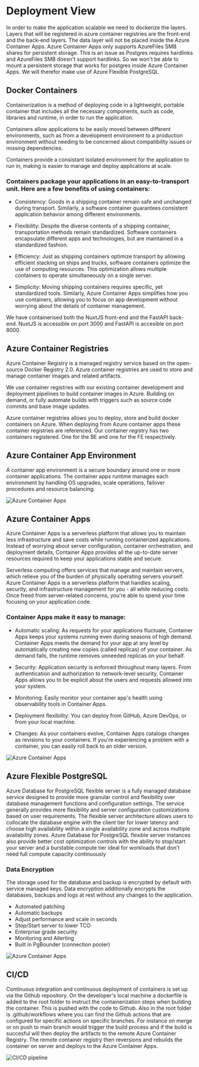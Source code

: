 # Deployment View

In order to make the application scalable we need to dockerize the layers. Layers that will be registered in azure container registries are the front-end and the back-end layers. The data layer will not be placed inside the Azure Container Apps. Azure Container Apps only supports AzureFiles SMB shares for persistent storage. This is an issue as Postgres requires hardlinks and AzureFiles SMB doesn't support hardlinks. So we won't be able to mount a persistent storage that works for postgres inside Azure Container Apps. We will therefor make use of Azure Flexible PostgreSQL

## Docker Containers

Containerization is a method of deploying code in a lightweight, portable container that includes all the necessary components, such as code, libraries and runtime, in order to run the application.

Containers allow applications to be easily moved between different environments, such as from a development environment to a production environment without needing to be concerned about compatibility issues or missing dependencies.

Containers provide a consistant isolated environment for the application to run in, making is easier to manage and deploy applications at scale.

### Containers package your applications in an easy-to-transport unit. Here are a few benefits of using containers:

- Consistency: Goods in a shipping container remain safe and unchanged during transport. Similarly, a software container guarantees consistent application behavior among different environments.

- Flexibility: Despite the diverse contents of a shipping container, transportation methods remain standardized. Software containers encapsulate different apps and technologies, but are maintained in a standardized fashion.

- Efficiency: Just as shipping containers optimize transport by allowing efficient stacking on ships and trucks, software containers optimize the use of computing resources. This optimization allows multiple containers to operate simultaneously on a single server.

- Simplicity: Moving shipping containers requires specific, yet standardized tools. Similarly, Azure Container Apps simplifies how you use containers, allowing you to focus on app development without worrying about the details of container management.

We have containerised both the NuxtJS front-end and the FastAPI back-end. NuxtJS is accessible on port 3000 and FastAPI is accesible on port 8000.

## Azure Container Registries

Azure Container Registry is a managed registry service based on the open-source Docker Registry 2.0. Azure container registries are used to store and manage container images and related artifacts.

We use container registries with our existing container development and deployment pipelines to build container images in Azure. Building on demand, or fully automate builds with triggers such as source code commits and base image updates.

Azure container registries allows you to deploy, store and build docker containers on Azure. When deploying from Azure container apps these container registries are referenced. Our container registry has two containers registered. One for the BE and one for the FE respectively.

## Azure Container App Environment

A container app environment is a secure boundary around one or more container applications. The container apps runtime manages each environment by handling OS upgrades, scale operations, failover procedures and resource balancing.

![Azure Container Apps](/azure-container-apps-containers.png)

## Azure Container Apps

Azure Container Apps is a serverless platform that allows you to maintain less infrastructure and save costs while running containerized applications. Instead of worrying about server configuration, container orchestration, and deployment details, Container Apps provides all the up-to-date server resources required to keep your applications stable and secure.

Serverless computing offers services that manage and maintain servers, which relieve you of the burden of physically operating servers yourself. Azure Container Apps is a serverless platform that handles scaling, security, and infrastructure management for you - all while reducing costs. Once freed from server-related concerns, you're able to spend your time focusing on your application code.

### Container Apps make it easy to manage:

- Automatic scaling: As requests for your applications fluctuate, Container Apps keeps your systems running even during seasons of high demand. Container Apps meets the demand for your app at any level by automatically creating new copies (called replicas) of your container. As demand falls, the runtime removes unneeded replicas on your behalf.

- Security: Application security is enforced throughout many layers. From authentication and authorization to network-level security, Container Apps allows you to be explicit about the users and requests allowed into your system.

- Monitoring: Easily monitor your container app's health using observability tools in Container Apps.

- Deployment flexibility: You can deploy from GitHub, Azure DevOps, or from your local machine.

- Changes: As your containers evolve, Container Apps catalogs changes as revisions to your containers. If you're experiencing a problem with a container, you can easily roll back to an older version.

![Azure Container Apps](/azure-container-apps.png)

## Azure Flexible PostgreSQL

Azure Database for PostgreSQL flexible server is a fully managed database service designed to provide more granular control and flexibility over database management functions and configuration settings. The service generally provides more flexibility and server configuration customizations based on user requirements. The flexible server architecture allows users to collocate the database engine with the client tier for lower latency and choose high availability within a single availability zone and across multiple availability zones. Azure Database for PostgreSQL flexible server instances also provide better cost optimization controls with the ability to stop/start your server and a burstable compute tier ideal for workloads that don't need full compute capacity continuously

### Data Encryption

The storage used for the database and backup is encrypted by default with service managed keys. Data encryption additionally encrypts the databases, backups and logs at rest without any changes to the application.

- Automated patching
- Automatic backups
- Adjust performance and scale in seconds
- Stop/Start server to lower TCO
- Enterprise grade security
- Monitoring and Allerting
- Built in PgBounder (connection pooler)

![Azure Container Apps](/concepts-zone-redundant-high-availability-architecture.png)

## CI/CD

Continuous integration and continuous deployment of containers is set up via the Github repository. On the developer's local machine a dockerfile is added to the root folder to instruct the containerization steps when building the container. This is pushed with the code to Github. Also in the root folder is .github/workflows where you can find the Github actions that are configured for specific actions on specific branches. For instance on merge or on push to main branch would trigger the build process and if the build is succesful will then deploy the artifacts to the remote Azure Container Registry. The remote container registry then reversions and rebuilds the container on server and deploys to the Azure Container Apps.

![CI/CD pipeline](/cicd.png)

